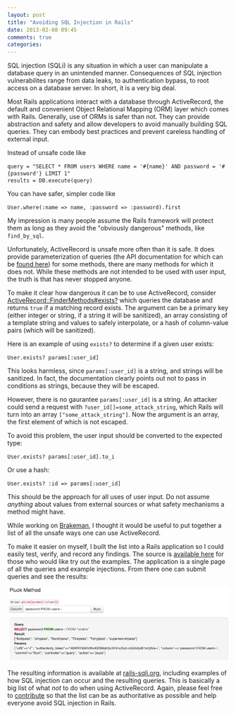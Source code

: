 ```yaml
---
layout: post
title: "Avoiding SQL Injection in Rails"
date: 2013-02-08 09:45
comments: true
categories: 
---
```


SQL injection (SQLi) is any situation in which a user can manipulate a database query in an unintended manner. Consequences of SQL injection vulnerabilites range from data leaks, to authentication bypass, to root access on a database server. In short, it is a very big deal.

Most Rails applications interact with a database through ActiveRecord, the default and convenient Object Relational Mapping (ORM) layer which comes with Rails.
Generally, use of ORMs is safer than not. They can provide abstraction and safety and allow developers to avoid manually building SQL queries. They can embody best practices and prevent careless handling of external input.

Instead of unsafe code like

    query = "SELECT * FROM users WHERE name = '#{name}' AND password = '#{password'} LIMIT 1"
    results = DB.execute(query)

You can have safer, simpler code like

    User.where(:name => name, :password => :password).first

My impression is many people assume the Rails framework will protect them as long as they avoid the "obviously dangerous" methods, like `find_by_sql`.

Unfortunately, ActiveRecord is unsafe more often than it is safe. It does provide parameterization of queries (the API documentation for which can be [found here](http://api.rubyonrails.org/classes/ActiveRecord/Base.html)) for some methods, there are many methods for which it does not. While these methods are not intended to be used with user input, the truth is that has never stopped anyone.

To make it clear how dangerous it can be to use ActiveRecord, consider [ActiveRecord::FinderMethods#exists?](http://api.rubyonrails.org/classes/ActiveRecord/FinderMethods.html#method-i-exists-3F) which queries the database and returns `true` if a matching record exists. The argument can be a primary key (either integer or string, if a string it will be sanitized), an array consisting of a template string and values to safely interpolate, or a hash of column-value pairs (which will be sanitized).

Here is an example of using `exists?` to determine if a given user exists:

    User.exists? params[:user_id]

This looks harmless, since `params[:user_id]` is a string, and strings will be sanitized. In fact, the documentation clearly points out not to pass in conditions as strings, because they will be escaped.

However, there is no gaurantee `params[:user_id]` is a string. An attacker could send a request with `?user_id[]=some_attack_string`, which Rails will turn into an array `["some_attack_string"]`. Now the argument is an array, the first element of which is not escaped.

To avoid this problem, the user input should be converted to the expected type:

    User.exists? params[:user_id].to_i

Or use a hash:

    User.exists? :id => params[:user_id]

This should be the approach for all uses of user input. Do not assume *anything* about values from external sources or what safety mechanisms a method might have.

While working on [Brakeman](http://brakemanscanner.org/), I thought it would be useful to put together a list of all the unsafe ways one can use ActiveRecord.

To make it easier on myself, I built the list into a Rails application so I could easily test, verify, and record any findings. The source is [available here](https://github.com/presidentbeef/inject-some-sql) for those who would like try out the examples. The application is a single page of all the queries and example injections. From there one can submit queries and see the results:

![Query Example](/images/blog/inject-some-sql.png)

The resulting information is available at [rails-sqli.org](http://rails-sqli.org), including examples of how SQL injection can occur and the resulting queries. This is basically a big list of what *not* to do when using ActiveRecord. Again, please feel free to [contribute](https://github.com/presidentbeef/inject-some-sql) so that the list can be as authoritative as possible and help everyone avoid SQL injection in Rails.
